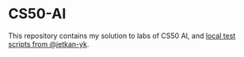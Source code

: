 # CS50-AI

This repository contains my solution to labs of CS50 AI, and [local test scripts from @jetkan-yk](https://github.com/jetkan-yk/cs50ai-test).